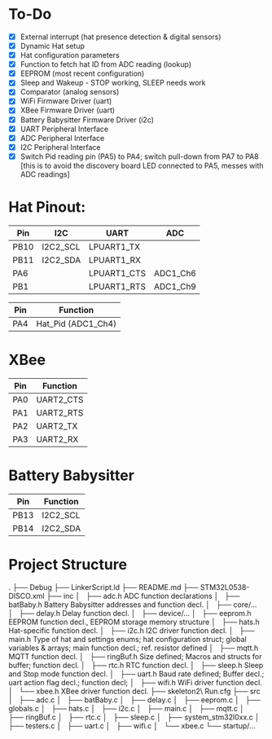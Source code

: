 # To-Do
- [x] External interrupt (hat presence detection & digital sensors)
- [x] Dynamic Hat setup
- [x] Hat configuration parameters
- [x] Function to fetch hat ID from ADC reading (lookup)
- [x] EEPROM (most recent configuration)
- [x] Sleep and Wakeup - STOP working, SLEEP needs work
- [x] Comparator (analog sensors)
- [x] WiFi Firmware Driver (uart)
- [x] XBee Firmware Driver (uart)
- [x] Battery Babysitter Firmware Driver (i2c)
- [x] UART Peripheral Interface
- [x] ADC Peripheral Interface
- [x] I2C Peripheral Interface
- [x] Switch Pid reading pin (PA5) to PA4; switch pull-down from PA7 to PA8 [this is to avoid the discovery board LED connected to PA5, messes with ADC readings]

# Hat Pinout:
| Pin   | I2C       | UART        | ADC       |
| ----- | --------- | ----------- | --------- |
| PB10  | I2C2_SCL  | LPUART1_TX  |
| PB11  | I2C2_SDA  | LPUART1_RX  |
| PA6   |           | LPUART1_CTS | ADC1_Ch6  |
| PB1   |           | LPUART1_RTS | ADC1_Ch9  |

| Pin | Function            |
| --- | ------------------- |
| PA4 | Hat_Pid (ADC1_Ch4)  |

# XBee
| Pin | Function  |
| --- | --------- |
| PA0 | UART2_CTS |
| PA1 | UART2_RTS |
| PA2 | UART2_TX  |
| PA3 | UART2_RX  |

# Battery Babysitter
| Pin   | Function  |
| ----- | --------- |
| PB13  | I2C2_SCL  |
| PB14  | I2C2_SDA |

# Project Structure
.
├── Debug
├── LinkerScript.ld
├── README.md
├── STM32L0538-DISCO.xml
├── inc
│   ├── adc.h             ADC function declarations
│   ├── batBaby.h         Battery Babysitter addresses and function decl.
│   ├── core/...
│   ├── delay.h           Delay function decl.
│   ├── device/...
│   ├── eeprom.h          EEPROM function decl., EEPROM storage memory structure
│   ├── hats.h            Hat-specific function decl.
│   ├── i2c.h             I2C driver function decl.
│   ├── main.h            Type of hat and settings enums; hat configuration struct; global variables & arrays; main function decl.; ref. resistor defined
│   ├── mqtt.h            MQTT function decl.
│   ├── ringBuf.h         Size defined; Macros and structs for buffer; function decl.
│   ├── rtc.h             RTC function decl.
│   ├── sleep.h           Sleep and Stop mode function decl.
│   ├── uart.h            Baud rate defined; Buffer decl.; uart action flag decl.; function decl;
│   ├── wifi.h            WiFi driver function decl.
│   └── xbee.h            XBee driver function decl.
├── skeleton2\ Run.cfg
├── src
│   ├── adc.c
│   ├── batBaby.c
│   ├── delay.c
│   ├── eeprom.c
│   ├── globals.c
│   ├── hats.c
│   ├── i2c.c
│   ├── main.c
│   ├── mqtt.c
│   ├── ringBuf.c
│   ├── rtc.c
│   ├── sleep.c
│   ├── system_stm32l0xx.c
│   ├── testers.c
│   ├── uart.c
│   ├── wifi.c
│   └── xbee.c
└── startup/...
